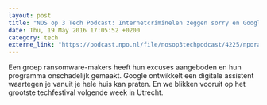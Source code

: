 ```yaml
---
layout: post
title: "NOS op 3 Tech Podcast: Internetcriminelen zeggen sorry en Google Home"
date: Thu, 19 May 2016 17:05:52 +0200
category: tech
externe_link: "https://podcast.npo.nl/file/nosop3techpodcast/4225/nporadio1_nosop3techpodcast_20160519_nos-op-3-tech-podcast-internetcriminelen-zeggen-sorry-en-google-home.mp3"
---
```


Een groep ransomware-makers heeft hun excuses aangeboden en hun programma onschadelijk gemaakt. Google ontwikkelt een digitale assistent waartegen je vanuit je hele huis kan praten. En we blikken vooruit op het grootste techfestival volgende week in Utrecht.<img src="http://feeds.feedburner.com/~r/nosop3-tech-podcast/~4/W9yiga7uKTY" height="1" width="1" alt=""/>
